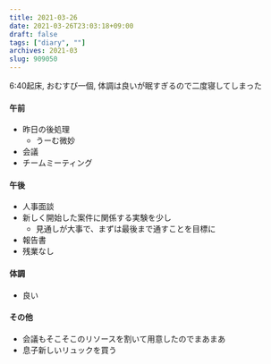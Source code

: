 ```yaml
---
title: 2021-03-26
date: 2021-03-26T23:03:18+09:00
draft: false
tags: ["diary", ""]
archives: 2021-03
slug: 909050
---
```

6:40起床, おむすび一個, 体調は良いが眠すぎるので二度寝してしまった
#### 午前
- 昨日の後処理
  - うーむ微妙
- 会議
- チームミーティング
#### 午後
- 人事面談
- 新しく開始した案件に関係する実験を少し
  - 見通しが大事で、まずは最後まで通すことを目標に
- 報告書
- 残業なし
#### 体調
- 良い
#### その他
- 会議もそこそこのリソースを割いて用意したのでまあまあ
- 息子新しいリュックを買う
